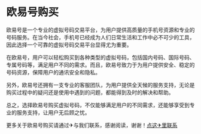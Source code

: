 # 欧易号购买

欧易号是一个专业的虚拟号码交易平台，为用户提供高质量的手机号资源和专业的号码服务。在当今社会，手机号已经成为人们日常生活和工作中必不可少的工具，因此选择一个可靠的虚拟号码交易平台显得尤为重要。

在欧易号，用户可以轻松购买到各种类型的虚拟号码，包括国内号码、国际号码、专属号码等，满足用户不同的需求。而且，欧易号致力于为用户提供安全、稳定的号码资源，保障用户的通讯安全和隐私。

另外，欧易号还拥有一支专业的客服团队，为用户提供全天候的服务支持，无论是购买过程中的疑问还是使用中遇到的问题，都能得到及时的解决和帮助。

总之，选择欧易号购买虚拟号码，不仅能够满足用户的不同需求，还能够享受到专业的服务支持，让用户无后顾之忧。

更多关于欧易号购买请通过✈与我们联系，感谢阅读，谢谢！[点这✈里联系](https://lm.k02.cc)